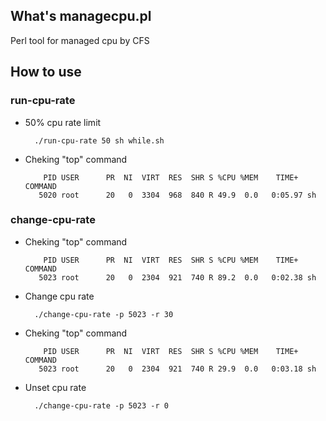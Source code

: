 ## What's managecpu.pl
Perl tool for managed cpu by CFS

## How to use
### run-cpu-rate
- 50% cpu rate limit

        ./run-cpu-rate 50 sh while.sh

- Cheking "top" command

          PID USER      PR  NI  VIRT  RES  SHR S %CPU %MEM    TIME+  COMMAND
         5020 root      20   0  3304  968  840 R 49.9  0.0   0:05.97 sh

### change-cpu-rate
- Cheking "top" command

          PID USER      PR  NI  VIRT  RES  SHR S %CPU %MEM    TIME+  COMMAND
         5023 root      20   0  2304  921  740 R 89.2  0.0   0:02.38 sh

- Change cpu rate

        ./change-cpu-rate -p 5023 -r 30

- Cheking "top" command

          PID USER      PR  NI  VIRT  RES  SHR S %CPU %MEM    TIME+  COMMAND
         5023 root      20   0  2304  921  740 R 29.9  0.0   0:03.18 sh

- Unset cpu rate

        ./change-cpu-rate -p 5023 -r 0
